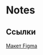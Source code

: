 # Notes

## **Ссылки**

[Макет Figma](https://www.figma.com/file/88PFmmpzNxOSumnNt2Kifj/HaBIT-Note---Mobile-App-UI-(Community)?node-id=0%3A1&mode=dev)
